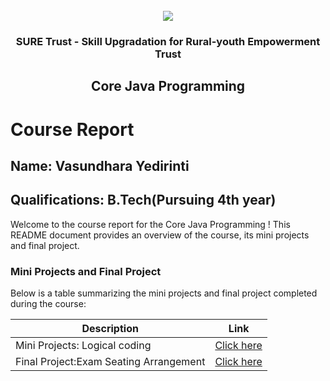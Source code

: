 <!-- PROJECT LOGO -->
<br />

<div align="center">
   <img src='https://user-images.githubusercontent.com/73131499/166115643-d3187f47-d38f-41b2-ae42-5ecbbc60de14.png' />


<h3 align="center">SURE Trust - Skill Upgradation for Rural-youth Empowerment Trust</h3>
  <h2> Core Java Programming </h2>
</div>

# Course Report

## Name: Vasundhara Yedirinti

## Qualifications: B.Tech(Pursuing 4th year)

Welcome to the course report for the Core Java Programming ! This README document provides an overview of the course, its mini projects and final project.

### Mini Projects and Final Project

Below is a table summarizing the mini projects and final project completed during the course:

| Description                               | Link                                    |
|-------------------------------------------|-----------------------------------------|
| Mini Projects:    Logical coding| [Click here](https://github.com/sure-trust/G13_JAVA/tree/main/Mini%20Projects/Vasundhara)                        |
| Final Project:Exam Seating Arrangement     |[Click here](https://github.com/sure-trust/G13_JAVA/tree/main/Final%20Capstone%20Project/Vasundhara/Suretrust)|
